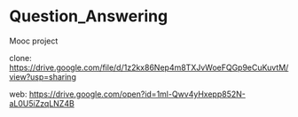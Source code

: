 # Question_Answering
Mooc project

clone: https://drive.google.com/file/d/1z2kx86Nep4m8TXJvWoeFQGp9eCuKuvtM/view?usp=sharing

web: https://drive.google.com/open?id=1ml-Qwv4yHxepp852N-aL0U5iZzqLNZ4B
